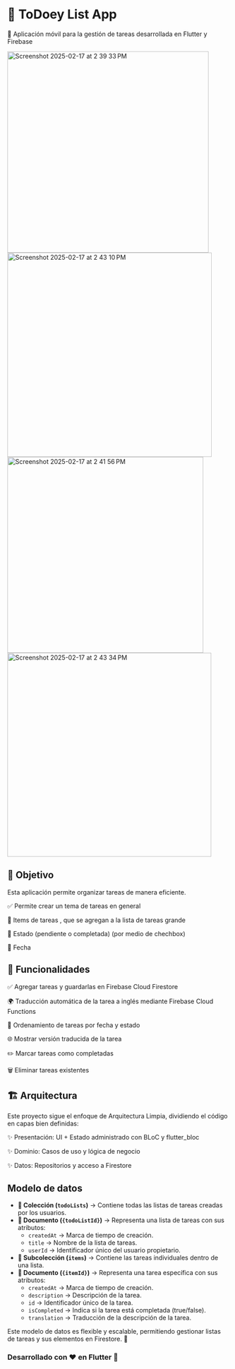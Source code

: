 # 📝 ToDoey List App

📱 Aplicación móvil para la gestión de tareas desarrollada en Flutter y Firebase

<img width="456" alt="Screenshot 2025-02-17 at 2 39 33 PM" src="https://github.com/user-attachments/assets/b37687e0-6c63-49ee-9b66-3028e73addcc" />

<img width="463" alt="Screenshot 2025-02-17 at 2 43 10 PM" src="https://github.com/user-attachments/assets/8f9761e5-71ac-48c8-81f3-7f7cb86de465" />
 
<img width="444" alt="Screenshot 2025-02-17 at 2 41 56 PM" src="https://github.com/user-attachments/assets/8f240832-acf3-41a6-8e2f-6e3756e1cddb" />

<img width="462" alt="Screenshot 2025-02-17 at 2 43 34 PM" src="https://github.com/user-attachments/assets/ac0c6a62-cb8f-42c3-8b4b-234de8e9fd47" />


## 🎯 Objetivo
Esta aplicación permite organizar tareas de manera eficiente. 

✅ Permite crear un tema de tareas en general

📝 Items de tareas , que se agregan a la lista de tareas grande

📌 Estado (pendiente o completada) (por medio de chechbox)

📅 Fecha

## 🚀 Funcionalidades

✅ Agregar tareas y guardarlas en Firebase Cloud Firestore

🌍 Traducción automática de la tarea a inglés mediante Firebase Cloud Functions

📌 Ordenamiento de tareas por fecha y estado

🌐 Mostrar versión traducida de la tarea

✏️ Marcar tareas como completadas

🗑 Eliminar tareas existentes

## 🏗 Arquitectura

Este proyecto sigue el enfoque de Arquitectura Limpia, dividiendo el código en capas bien definidas:

✨ Presentación: UI + Estado administrado con BLoC y flutter_bloc

✨ Dominio: Casos de uso y lógica de negocio

✨ Datos: Repositorios y acceso a Firestore

## Modelo de datos

- **📂 Colección (`todoLists`)** → Contiene todas las listas de tareas creadas por los usuarios.
- **📄 Documento (`{todoListId}`)** → Representa una lista de tareas con sus atributos:
  - `createdAt` → Marca de tiempo de creación.
  - `title` → Nombre de la lista de tareas.
  - `userId` → Identificador único del usuario propietario.
- **📂 Subcolección (`items`)** → Contiene las tareas individuales dentro de una lista.
- **📄 Documento (`{itemId}`)** → Representa una tarea específica con sus atributos:
  - `createdAt` → Marca de tiempo de creación.
  - `description` → Descripción de la tarea.
  - `id` → Identificador único de la tarea.
  - `isCompleted` → Indica si la tarea está completada (true/false).
  - `translation` → Traducción de la descripción de la tarea.

Este modelo de datos es flexible y escalable, permitiendo gestionar listas de tareas y sus elementos en Firestore. 🚀


 ### Desarrollado con ❤️ en Flutter 🚀

